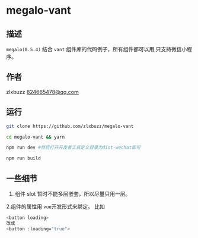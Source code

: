 # megalo-vant

## 描述

`megalo(0.5.4)` 结合 `vant` 组件库的代码例子，所有组件都可以用,只支持微信小程序。

## 作者

zlxbuzz <824665478@qq.com>

## 运行

```bash
git clone https://github.com/zlxbuzz/megalo-vant

cd megalo-vant && yarn

npm run dev #然后打开开发者工具定义目录为dist-wechat即可

npm run build

```

## 一些细节

1. 组件 slot 暂时不能多层嵌套，所以尽量只用一层。

2.组件的属性用 `vue`开发形式来绑定。
比如

```bash
<button loading>
改成
<button :loading="true">
```
